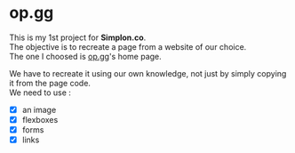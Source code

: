 # op.gg

This is my 1st project for **Simplon.co**.    
The objective is to recreate a page from a website of our choice.    
The one I choosed is [op.gg](https://euw.op.gg/)'s home page.     

We have to recreate it using our own knowledge, not just by simply copying it from the page code.   
We need to use :   

 - [x] an image
 - [x] flexboxes
 - [x] forms
 - [x] links